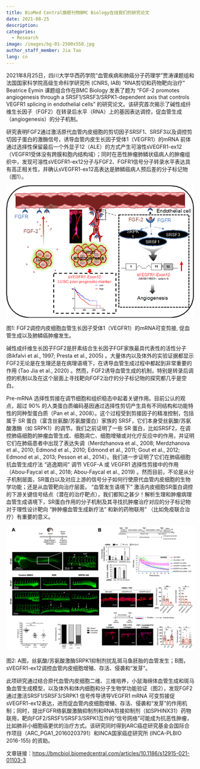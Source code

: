 ```yaml
---
title: BioMed Central旗舰刊物BMC Biology在线我们的研究论文
date: 2021-08-25
description: 
categories:
  - Research
image: /images/bg-01-2500x550.jpg
author_staff_member: Jia Tao
lang: cn
---
```

2021年8月25日，四川大学华西药学院“血管疾病和肺癌分子药理学”贾涛课题组和法国国家科学院高级生命科学研究所 (CNRS, IAB) “RNA剪切和药物靶向治疗” Beatrice Eymin 课题组合作在BMC Biology 发表了题为 “FGF-2 promotes angiogenesis through a SRSF1/SRSF3/SRPK1-dependent axis that controls VEGFR1 splicing in endothelial cells” 的研究论文。该研究首次揭示了碱性成纤维生长因子（FGF2）在转录后水平（RNA）上的基因表达调控，促血管生成（angiogenesis）的分子机制。


研究表明FGF2通过激活原代血管内皮细胞的剪切因子SRSF1、SRSF3以及调控剪切因子蛋白的激酶信号，诱导血管内皮生长因子受体1（VEGFR1）的mRNA 前体通过选择性保留最后一个外显子12（ALE）的方式产生可溶性sVEGFR1-ex12（VEGFR1受体没有跨膜和胞内结构域）；同时在恶性肿瘤肺鳞状癌病人的肿瘤组织中，发现可溶性sVEGFR1-ex12分子与FGF2、FGFR1信号分子转录水平表达具有高正相关性，并确认sVEGFR1-ex12高表达是肺鳞癌病人预后差的分子标记物（图1）。

![](/images/news-20210825-01.png)

图1: FGF2调控内皮细胞血管生长因子受体1（VEGFR1）的mRNA可变剪接, 促血管生成以及肺鳞癌肿瘤发生。

碱性成纤维生长因子FGF2是肝素结合生长因子FGF家族最具代表性的活性分子(Bikfalvi et al., 1997; Presta et al., 2005) 。大量体内以及体外的实验证据都显示FGF2无论是在生理还是在病理语境下，在诱导血管生成过程中都起到非常重要的作用 (Tao Jia et al., 2020) 。然而，FGF2诱导血管生成的机制，特别是转录后调控的机制以及在这个层面上寻找靶向FGF2治疗的分子标记物的探究都几乎是空白。

Pre-mRNA 选择性剪接在调节细胞和组织稳态中起着关键作用。目前公认的观点，超过 90% 的人类蛋白质编码基因通过选择性剪切产生具有不同结构和功能特性的同种型蛋白质（Pan et al., 2008）。这个过程受到剪接因子的精准控制，包括属于 SR 蛋白（富含丝氨酸/苏氨酸蛋白）家族的 SRSF，它们本身受丝氨酸/苏氨酸激酶（如 SRPK1）的调节。我们之前证明了一些 SR 蛋白，比如SRSF2，在调控肺癌细胞的肿瘤血管生成、细胞凋亡、细胞增殖或对化疗反应中的作用，并证明它们在肺癌患者中出现了表达失调（Merdzhanova et al., 2008; Merdzhanova et al., 2010; Edmond et al., 2010; Edmond et al., 2011; Gout et al., 2012; Edmond et al., 2013; Pesson et al., 2014）。我们进一步证明了它们在肺癌细胞抗血管生成疗法 “逃逸期间” 调节 VEGF-A 或 VEGFR1 选择性剪接中的作用（Abou-Faycal et al., 2018; Abou-Faycal et al., 2019) 。然而目前，不论是从分子机制层面，SR蛋白以及对应上游的信号分子如何行使原代血管内皮细胞的生物学功能；还是从血管靶向治疗层面， “血管发生语境下” 激活内皮细胞SR蛋白调控的下游关键信号结点（潜在的治疗靶点），我们都知之甚少！解析生理和肿瘤病理血管生成语境下，SR蛋白作用的分子机制及其寻找抗肿瘤治疗对应的分子标记物对于理性设计靶向 “肿肿瘤血管生成新疗法” 和新的药物联用” （比如免疫联合治疗）有重要的意义。	

![](/images/news-20210825-02.png)

图2: A图，丝氨酸/苏氨酸激酶SRPK1抑制剂扰乱斑马鱼胚胎的血管发生；B图，sVEGFR1-ex12调控血管内皮细胞增殖、存活、侵袭和“发芽”。

此项研究通过结合原代血管内皮细胞二维、三维培养，小鼠海绵体血管生成和斑马鱼血管生成模型，以及体外和体内细胞和分子生物学功能验证（图2），发现FGF2通过激活SRSF1/SRSF3/SRPK1 信号传导诱导VEGFR1 mRNA 可变剪接促sVEGFR1-ex12表达，进而促血管内皮细胞增殖、存活、侵袭和“发芽”的作用机制；同时，提出FGFR络氨酸激酶抑制剂和RNA剪接抑制剂（如SPHINX31）药物联用，靶向FGF2/SRSF1/SRSF3/SRPK1互作的“信号网络”可能成为抗恶性肿瘤，比如肺非小细胞癌更优的治疗方式。该研究同时得到ARC癌症研究基金会国际合作项目（ARC_PGA1_20160203791）和INCA国家癌症研究所 (INCA-PLBIO 2016-155) 的资助。

文章链接：https://bmcbiol.biomedcentral.com/articles/10.1186/s12915-021-01103-3

